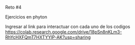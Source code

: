 Reto #4

Ejercicios en phyton

Ingresar al link para interactuar con cada uno de los codigos
https://colab.research.google.com/drive/18pSn8nKLm3-RhYcHXFQmT7HXTYYlP-AK?usp=sharing
